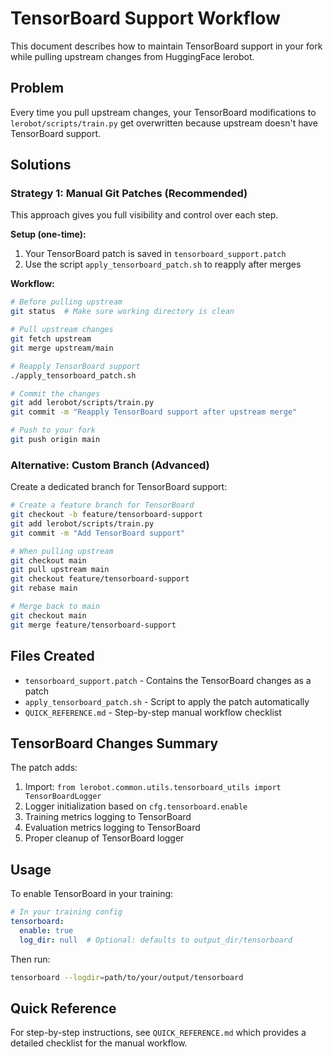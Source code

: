 # TensorBoard Support Workflow

This document describes how to maintain TensorBoard support in your fork while pulling upstream changes from HuggingFace lerobot.

## Problem
Every time you pull upstream changes, your TensorBoard modifications to `lerobot/scripts/train.py` get overwritten because upstream doesn't have TensorBoard support.

## Solutions

### Strategy 1: Manual Git Patches (Recommended)

This approach gives you full visibility and control over each step.

**Setup (one-time):**
1. Your TensorBoard patch is saved in `tensorboard_support.patch`
2. Use the script `apply_tensorboard_patch.sh` to reapply after merges

**Workflow:**
```bash
# Before pulling upstream
git status  # Make sure working directory is clean

# Pull upstream changes
git fetch upstream
git merge upstream/main

# Reapply TensorBoard support
./apply_tensorboard_patch.sh

# Commit the changes
git add lerobot/scripts/train.py
git commit -m "Reapply TensorBoard support after upstream merge"

# Push to your fork
git push origin main
```

### Alternative: Custom Branch (Advanced)

Create a dedicated branch for TensorBoard support:

```bash
# Create a feature branch for TensorBoard
git checkout -b feature/tensorboard-support
git add lerobot/scripts/train.py
git commit -m "Add TensorBoard support"

# When pulling upstream
git checkout main
git pull upstream main
git checkout feature/tensorboard-support
git rebase main

# Merge back to main
git checkout main
git merge feature/tensorboard-support
```

## Files Created

- `tensorboard_support.patch` - Contains the TensorBoard changes as a patch
- `apply_tensorboard_patch.sh` - Script to apply the patch automatically
- `QUICK_REFERENCE.md` - Step-by-step manual workflow checklist

## TensorBoard Changes Summary

The patch adds:
1. Import: `from lerobot.common.utils.tensorboard_utils import TensorBoardLogger`
2. Logger initialization based on `cfg.tensorboard.enable`
3. Training metrics logging to TensorBoard
4. Evaluation metrics logging to TensorBoard  
5. Proper cleanup of TensorBoard logger

## Usage

To enable TensorBoard in your training:

```yaml
# In your training config
tensorboard:
  enable: true
  log_dir: null  # Optional: defaults to output_dir/tensorboard
```

Then run:
```bash
tensorboard --logdir=path/to/your/output/tensorboard
```

## Quick Reference

For step-by-step instructions, see `QUICK_REFERENCE.md` which provides a detailed checklist for the manual workflow. 